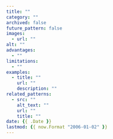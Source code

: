 ```yaml
---
title: ""
category: ""
archived: false
future_pattern: false
images:
  - url: ""
alt: ""
advantages:
  - ""
limitations:
  - ""
examples:
  - title: ""
    url: ""
    description: ""
related_patterns:
  - src: ""
    alt_text: ""
    url: ""
    title: ""
date: {{ .Date }}
lastmod: {{ now.Format "2006-01-02" }}
---
```

